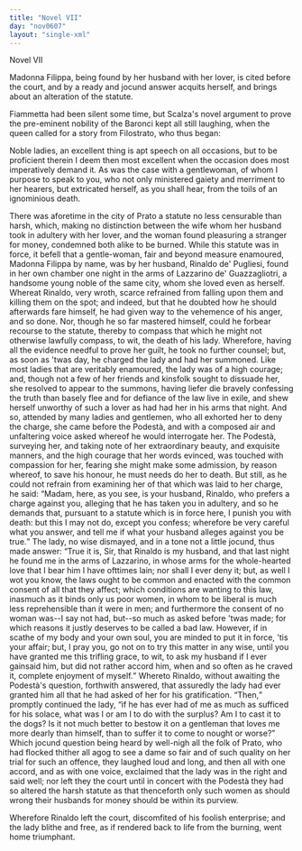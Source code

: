 ```yaml
---
title: "Novel VII"
day: "nov0607"
layout: "single-xml"
---
```

<div id="nov0607" type="novella" who="filostrato"><head>Novel VII</head><argument> <p><milestone id="p06070001"/><!--(i)-->Madonna Filippa, being found by her husband with her
	lover, is cited before the court, and by a ready and
	jocund answer acquits herself, and brings about an alteration of the
	statute.<!--(/i)--></p>
</argument><div3 type="commentary" who="author"><p><milestone id="p06070002"/><!--(sc)-->Fiammetta<!--(/sc)--> had been silent some time, but Scalza's
	novel argument to prove the pre-eminent nobility of the Baronci kept all still laughing,
	when the queen called for a story from Filostrato, who thus began:</p></div3><div3 type="commentary" who="filostrato"><p><milestone id="p06070003"/>Noble ladies, an excellent thing is apt speech on all occasions,
	but to be proficient therein I deem then most excellent when the occasion does most
	imperatively demand it. As was the case with a gentlewoman, of whom I purpose to speak to
	you, who not only ministered gaiety and merriment to her hearers, but extricated herself,
	as you shall hear, from the toils of an ignominious death.</p></div3><p><milestone id="p06070004"/>There was aforetime in the city of Prato a statute
no less censurable
 than harsh, which, making no distinction between the
wife
 whom her husband took in adultery with her lover, and the woman
found pleasuring a stranger for money, condemned both alike to be
 burned.
<milestone id="p06070005"/>While this statute was in force, it befell that a gentle-woman,
 fair and
beyond measure enamoured, Madonna Filippa by
 name, was by her husband,
Rinaldo de' Pugliesi, found in her own
 chamber one night in the arms of
Lazzarino de' Guazzagliotri, a
 handsome young noble of the same city, whom
she loved even as
 herself. <milestone id="p06070006"/>Whereat Rinaldo, very wroth, scarce refrained
from falling
 upon them and killing them on the spot; and indeed, but that
he
 doubted how he should afterwards fare himself, he had given way to
 the
vehemence of his anger, and so done. <milestone id="p06070007"/>Nor, though he so far
 <pb n="91"/>mastered himself, could he forbear recourse to the statute, thereby
to compass that which he might not otherwise lawfully compass, to
 wit, the
death of his lady. <milestone id="p06070008"/>Wherefore, having all the evidence
 needful to prove her
guilt, he took no further counsel; but, as soon
 as 'twas day, he charged
the lady and had her summoned. <milestone id="p06070009"/>Like
 most ladies that are veritably
enamoured, the lady was of a high
 courage; and, though not a few of her
friends and kinsfolk sought
 to dissuade her, she resolved to appear to the
summons, having liefer
 die bravely confessing the truth than basely flee
and for defiance of
 the law live in exile, and shew herself unworthy of
such a lover as
 had had her in his arms that night. <milestone id="p06070010"/>And so, attended by
many ladies
 and gentlemen, who all exhorted her to deny the charge, she
came
 before the Podestà, and with a composed air and unfaltering
voice
 asked whereof he would interrogate her. <milestone id="p06070011"/>The Podestà,
surveying her,
 and taking note of her extraordinary beauty, and exquisite
manners,
 and the high courage that her words evinced, was touched with
compassion
 for her, fearing she might make some admission, by reason
whereof, to save his honour, he must needs do her to death. <milestone id="p06070012"/>But
 still, as
he could not refrain from examining her of that which was
 laid to her
charge, he said: <q direct="unspecified">Madam, here, as you see, is your
 husband, Rinaldo, who
prefers a charge against you, alleging that he
 has taken you in adultery,
and so he demands that, pursuant to a
 statute which is in force here, I
punish you with death: but this I
 may not do, except you confess;
wherefore be very careful what you
 answer, and tell me if what your
husband alleges against you be true.</q>
<milestone id="p06070013"/>The lady, no wise dismayed, and
in a tone not a little jocund, thus
 made answer: <q direct="unspecified">True it is, Sir, that
Rinaldo is my husband, and
 that last night he found me in the arms of
Lazzarino, in whose arms
 for the whole-hearted love that I bear him I have
ofttimes lain; nor
 shall I ever deny it; but, as well I wot you know, the
laws ought
 to be common and enacted with the common consent of all that
they
 affect; <milestone id="p06070014"/>which conditions are wanting to this law, inasmuch as it
binds only us poor women, in whom to be liberal is much less reprehensible
than it were in men; and furthermore the consent of no
 woman was--I say
not had, but--so much as asked before 'twas
 made; for which reasons it
justly deserves to be called a bad law.
 <milestone id="p06070015"/>However, if in scathe of my body
and your own soul, you are
 minded to put it in force, 'tis your affair;
but, I pray you, go not
 <pb n="92"/>on to try this matter in any wise,
until you have granted me this
 trifling grace, to wit, to ask my husband
if I ever gainsaid him, but
 did not rather accord him, when and so often
as he craved it, complete
 enjoyment of myself.</q> <milestone id="p06070016"/>Whereto Rinaldo,
without awaiting
 the Podestà's question, forthwith answered, that
assuredly the lady
 had ever granted him all that he had asked of her for
his gratification.
 <milestone id="p06070017"/><q direct="unspecified">Then,</q> promptly continued the lady, <q direct="unspecified">if he has
ever had of me as
 much as sufficed for his solace, what was I or am I to
do with the
 surplus? Am I to cast it to the dogs? Is it not much better
to
 bestow it on a gentleman that loves me more dearly than himself,
 than
to suffer it to come to nought or worse?</q> <milestone id="p06070018"/>Which jocund
 question being
heard by well-nigh all the folk of Prato, who had
 flocked thither all agog
to see a dame so fair and of such quality on
 her trial for such an
offence, they laughed loud and long, and then
 all with one accord, and as
with one voice, exclaimed that the lady
 was in the right and said well;
nor left they the court until in
 concert with the Podestà they had
so altered the harsh statute as
 that
 thenceforth only such women as
should wrong their husbands for
 money should be within its
purview.</p><p><milestone id="p06070019"/>Wherefore Rinaldo left the court, discomfited of his
foolish
 enterprise; and the lady blithe and free, as if rendered back to
life
 from the burning, went home triumphant.</p></div>